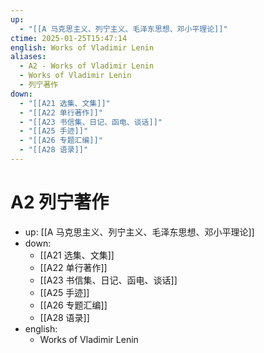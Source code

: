 ```yaml
---
up:
  - "[[A 马克思主义、列宁主义、毛泽东思想、邓小平理论]]"
ctime: 2025-01-25T15:47:14
english: Works of Vladimir Lenin
aliases:
  - A2 - Works of Vladimir Lenin
  - Works of Vladimir Lenin
  - 列宁著作
down:
  - "[[A21 选集、文集]]"
  - "[[A22 单行著作]]"
  - "[[A23 书信集、日记、函电、谈话]]"
  - "[[A25 手迹]]"
  - "[[A26 专题汇编]]"
  - "[[A28 语录]]"
---
```


# A2 列宁著作

- up: [[A 马克思主义、列宁主义、毛泽东思想、邓小平理论]]
- down:
	- [[A21 选集、文集]]
	- [[A22 单行著作]]
	- [[A23 书信集、日记、函电、谈话]]
	- [[A25 手迹]]
	- [[A26 专题汇编]]
	- [[A28 语录]]
- english:
	- Works of Vladimir Lenin
